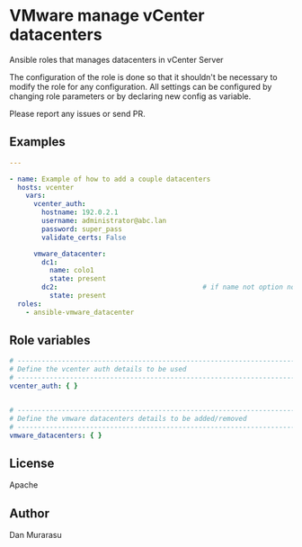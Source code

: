 # VMware manage vCenter datacenters
Ansible roles that manages datacenters in vCenter Server

The configuration of the role is done so that it shouldn't be necessary to
modify the role for any configuration.
All settings can be configured by changing role parameters or by declaring new
config as variable.

Please report any issues or send PR.

## Examples
```yaml
---

- name: Example of how to add a couple datacenters
  hosts: vcenter
    vars:
      vcenter_auth:
        hostname: 192.0.2.1
        username: administrator@abc.lan
        password: super_pass
        validate_certs: False

      vmware_datacenter:
        dc1:
          name: colo1
          state: present
        dc2:                                    # if name not option not configured uses name of key('dc2' in this example)
          state: present
  roles:
    - ansible-vmware_datacenter  

  ```

## Role variables
```yaml
# ---------------------------------------------------------------------------
# Define the vcenter auth details to be used
# ---------------------------------------------------------------------------
vcenter_auth: { }


# ---------------------------------------------------------------------------
# Define the vmware datacenters details to be added/removed
# ---------------------------------------------------------------------------
vmware_datacenters: { }
```

## License
Apache

## Author
Dan Murarasu
